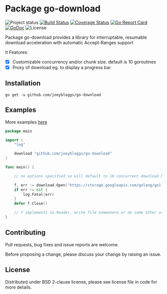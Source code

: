 Package go-download
===================
![Project status](https://img.shields.io/badge/version-2.1.0-green.svg)
[![Build Status](https://travis-ci.org/joeybloggs/go-download.svg?branch=master)](https://travis-ci.org/joeybloggs/go-download)
[![Coverage Status](https://coveralls.io/repos/github/joeybloggs/go-download/badge.svg?branch=master)](https://coveralls.io/github/joeybloggs/go-download?branch=master)
[![Go Report Card](https://goreportcard.com/badge/github.com/joeybloggs/go-download)](https://goreportcard.com/report/github.com/joeybloggs/go-download)
[![GoDoc](https://godoc.org/github.com/joeybloggs/go-download?status.svg)](https://godoc.org/github.com/joeybloggs/go-download)
![License](https://img.shields.io/badge/license-BSD%202--clause-blue.svg)

Package go-download provides a library for interruptable, resumable download acceleration with automatic Accept-Ranges support

It Features:
- [x] Customizable concurrency and/or chunk size. default is 10 goroutines
- [x] Proxy of download eg. to display a progress bar

## Installation
```shell
go get -u github.com/joeybloggs/go-download
```

## Examples

More examples [here](https://github.com/joeybloggs/go-download/tree/master/_examples)

```go
package main

import (
	"log"

	download "github.com/joeybloggs/go-download"
)

func main() {

	// no options specified so will default to 10 concurrent download by default

	f, err := download.Open("https://storage.googleapis.com/golang/go1.8.1.src.tar.gz", nil)
	if err != nil {
		log.Fatal(err)
	}
	defer f.Close()

	// f implements io.Reader, write file somewhere or do some other sort of work with it
}
```

## Contributing

Pull requests, bug fixes and issue reports are welcome.

Before proposing a change, please discuss your change by raising an issue.

## License

Distributed under BSD 2-clause license, please see license file in code for more details.
